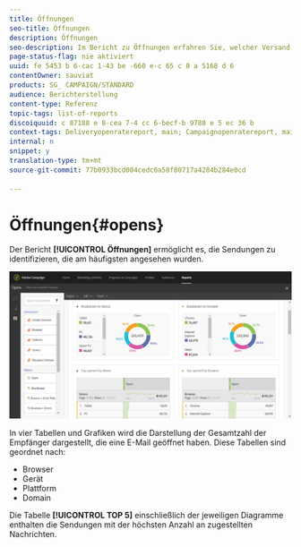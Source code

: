 ```yaml
---
title: Öffnungen
seo-title: Öffnungen
description: Öffnungen
seo-description: Im Bericht zu Öffnungen erfahren Sie, welcher Versand gemäß verschiedener Kriterien am häufigsten angesehen wurde.
page-status-flag: nie aktiviert
uuid: fe 5453 b 6-cac 1-43 be -660 e-c 65 c 8 a 5168 d 6
contentOwner: sauviat
products: SG_ CAMPAIGN/STANDARD
audience: Berichterstellung
content-type: Referenz
topic-tags: list-of-reports
discoiquuid: c 87188 e 8-cea 7-4 cc 6-becf-b 9788 e 5 ec 36 b
context-tags: Deliveryopenratereport, main; Campaignopenratereport, main; Programopenratereport, main
internal: n
snippet: y
translation-type: tm+mt
source-git-commit: 77b0933bcd004cedc6a58f80717a4284b284e0cd

---
```



# Öffnungen{#opens}

Der Bericht **[!UICONTROL Öffnungen]** ermöglicht es, die Sendungen zu identifizieren, die am häufigsten angesehen wurden.

![](assets/delivery_reports_opens.png)

In vier Tabellen und Grafiken wird die Darstellung der Gesamtzahl der Empfänger dargestellt, die eine E-Mail geöffnet haben. Diese Tabellen sind geordnet nach:

* Browser
* Gerät
* Plattform
* Domain

Die Tabelle **[!UICONTROL TOP 5]** einschließlich der jeweiligen Diagramme enthalten die Sendungen mit der höchsten Anzahl an zugestellten Nachrichten.
